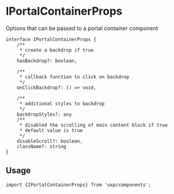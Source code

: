 # IPortalContainerProps




Options that can be passed to a portal container component




```tsx
interface IPortalContainerProps {
    /**
     * create a backdrop if true
     */
    hasBackdrop?: boolean,

    /**
     * callback function to click on backdrop
     */
    onClickBackdrop?: () => void,

    /**
     * additional styles to backdrop
     */
    backdropStyles?: any
    /**
     * disabled the scrolling of main content block if true
     * default value is true
     */
    disableScroll?: boolean,
    className?: string
}
```

## Usage



```tsx
import {IPortalContainerProps} from 'uxp/components';
```

